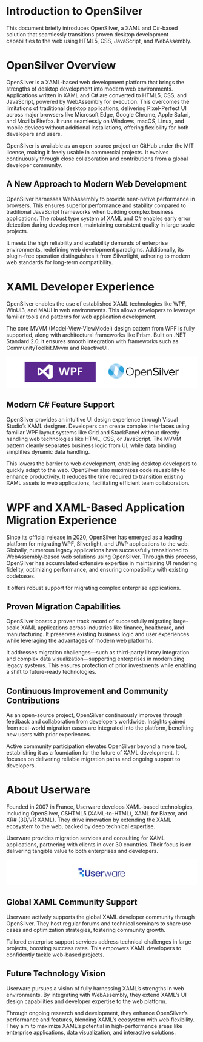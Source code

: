 # Introduction to OpenSilver  
This document briefly introduces OpenSilver, a XAML and C#-based solution that seamlessly transitions proven desktop development capabilities to the web using HTML5, CSS, JavaScript, and WebAssembly.

# OpenSilver Overview  
OpenSilver is a XAML-based web development platform that brings the strengths of desktop development into modern web environments. Applications written in XAML and C# are converted to HTML5, CSS, and JavaScript, powered by WebAssembly for execution. This overcomes the limitations of traditional desktop applications, delivering Pixel-Perfect UI across major browsers like Microsoft Edge, Google Chrome, Apple Safari, and Mozilla Firefox. It runs seamlessly on Windows, macOS, Linux, and mobile devices without additional installations, offering flexibility for both developers and users.  

OpenSilver is available as an open-source project on GitHub under the MIT license, making it freely usable in commercial projects. It evolves continuously through close collaboration and contributions from a global developer community.

## A New Approach to Modern Web Development  
OpenSilver harnesses WebAssembly to provide near-native performance in browsers. This ensures superior performance and stability compared to traditional JavaScript frameworks when building complex business applications. The robust type system of XAML and C# enables early error detection during development, maintaining consistent quality in large-scale projects.  

It meets the high reliability and scalability demands of enterprise environments, redefining web development paradigms. Additionally, its plugin-free operation distinguishes it from Silverlight, adhering to modern web standards for long-term compatibility.

# XAML Developer Experience  
OpenSilver enables the use of established XAML technologies like WPF, WinUI3, and MAUI in web environments. This allows developers to leverage familiar tools and patterns for web application development. 

The core MVVM (Model-View-ViewModel) design pattern from WPF is fully supported, along with architectural frameworks like Prism. Built on .NET Standard 2.0, it ensures smooth integration with frameworks such as CommunityToolkit.Mvvm and ReactiveUI.

![image](https://raw.githubusercontent.com/UserwareDocumentation/userware-docs/main/images/5901bcf89ae64ebda5d33ea6b58f5cde.png)

## Modern C# Feature Support  
OpenSilver provides an intuitive UI design experience through Visual Studio’s XAML designer. Developers can create complex interfaces using familiar WPF layout systems like Grid and StackPanel without directly handling web technologies like HTML, CSS, or JavaScript. The MVVM pattern cleanly separates business logic from UI, while data binding simplifies dynamic data handling.  

This lowers the barrier to web development, enabling desktop developers to quickly adapt to the web. OpenSilver also maximizes code reusability to enhance productivity. It reduces the time required to transition existing XAML assets to web applications, facilitating efficient team collaboration.

# WPF and XAML-Based Application Migration Experience  
Since its official release in 2020, OpenSilver has emerged as a leading platform for migrating WPF, Silverlight, and UWP applications to the web. Globally, numerous legacy applications have successfully transitioned to WebAssembly-based web solutions using OpenSilver. Through this process, OpenSilver has accumulated extensive expertise in maintaining UI rendering fidelity, optimizing performance, and ensuring compatibility with existing codebases.  

It offers robust support for migrating complex enterprise applications.

## Proven Migration Capabilities  
OpenSilver boasts a proven track record of successfully migrating large-scale XAML applications across industries like finance, healthcare, and manufacturing. It preserves existing business logic and user experiences while leveraging the advantages of modern web platforms.  

It addresses migration challenges—such as third-party library integration and complex data visualization—supporting enterprises in modernizing legacy systems. This ensures protection of prior investments while enabling a shift to future-ready technologies.

## Continuous Improvement and Community Contributions  
As an open-source project, OpenSilver continuously improves through feedback and collaboration from developers worldwide. Insights gained from real-world migration cases are integrated into the platform, benefiting new users with prior experiences.  

Active community participation elevates OpenSilver beyond a mere tool, establishing it as a foundation for the future of XAML development. It focuses on delivering reliable migration paths and ongoing support to developers.

# About Userware  
Founded in 2007 in France, Userware develops XAML-based technologies, including OpenSilver, CSHTML5 (XAML-to-HTML), XAML for Blazor, and XR# (3D/VR XAML). They drive innovation by extending the XAML ecosystem to the web, backed by deep technical expertise.  

Userware provides migration services and consulting for XAML applications, partnering with clients in over 30 countries. Their focus is on delivering tangible value to both enterprises and developers.

![image](https://raw.githubusercontent.com/UserwareDocumentation/userware-docs/main/images/604e50ae32954394983ed41dbee25ab8.png)

## Global XAML Community Support  
Userware actively supports the global XAML developer community through OpenSilver. They host regular forums and technical seminars to share use cases and optimization strategies, fostering community growth.  

Tailored enterprise support services address technical challenges in large projects, boosting success rates. This empowers XAML developers to confidently tackle web-based projects.

## Future Technology Vision  
Userware pursues a vision of fully harnessing XAML’s strengths in web environments. By integrating with WebAssembly, they extend XAML’s UI design capabilities and developer expertise to the web platform.  

Through ongoing research and development, they enhance OpenSilver’s performance and features, blending XAML’s ecosystem with web flexibility. They aim to maximize XAML’s potential in high-performance areas like enterprise applications, data visualization, and interactive solutions.